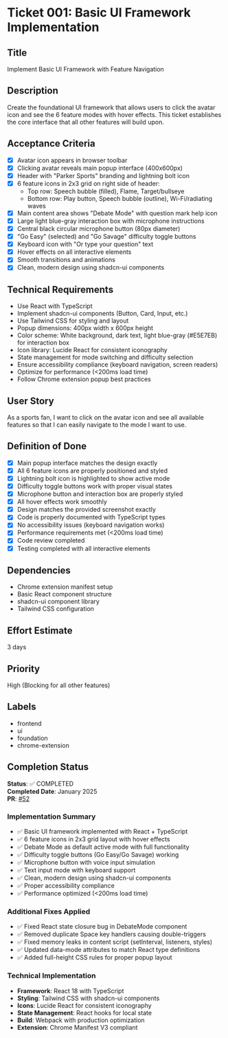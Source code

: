 # Ticket 001: Basic UI Framework Implementation

## Title
Implement Basic UI Framework with Feature Navigation

## Description
Create the foundational UI framework that allows users to click the avatar icon and see the 6 feature modes with hover effects. This ticket establishes the core interface that all other features will build upon.

## Acceptance Criteria
- [x] Avatar icon appears in browser toolbar
- [x] Clicking avatar reveals main popup interface (400x600px)
- [x] Header with "Parker Sports" branding and lightning bolt icon
- [x] 6 feature icons in 2x3 grid on right side of header:
  - Top row: Speech bubble (filled), Flame, Target/bullseye
  - Bottom row: Play button, Speech bubble (outline), Wi-Fi/radiating waves
- [x] Main content area shows "Debate Mode" with question mark help icon
- [x] Large light blue-gray interaction box with microphone instructions
- [x] Central black circular microphone button (80px diameter)
- [x] "Go Easy" (selected) and "Go Savage" difficulty toggle buttons
- [x] Keyboard icon with "Or type your question" text
- [x] Hover effects on all interactive elements
- [x] Smooth transitions and animations
- [x] Clean, modern design using shadcn-ui components

## Technical Requirements
- Use React with TypeScript
- Implement shadcn-ui components (Button, Card, Input, etc.)
- Use Tailwind CSS for styling and layout
- Popup dimensions: 400px width x 600px height
- Color scheme: White background, dark text, light blue-gray (#E5E7EB) for interaction box
- Icon library: Lucide React for consistent iconography
- State management for mode switching and difficulty selection
- Ensure accessibility compliance (keyboard navigation, screen readers)
- Optimize for performance (<200ms load time)
- Follow Chrome extension popup best practices

## User Story
As a sports fan, I want to click on the avatar icon and see all available features so that I can easily navigate to the mode I want to use.

## Definition of Done
- [x] Main popup interface matches the design exactly
- [x] All 6 feature icons are properly positioned and styled
- [x] Lightning bolt icon is highlighted to show active mode
- [x] Difficulty toggle buttons work with proper visual states
- [x] Microphone button and interaction box are properly styled
- [x] All hover effects work smoothly
- [x] Design matches the provided screenshot exactly
- [x] Code is properly documented with TypeScript types
- [x] No accessibility issues (keyboard navigation works)
- [x] Performance requirements met (<200ms load time)
- [x] Code review completed
- [x] Testing completed with all interactive elements

## Dependencies
- Chrome extension manifest setup
- Basic React component structure
- shadcn-ui component library
- Tailwind CSS configuration

## Effort Estimate
3 days

## Priority
High (Blocking for all other features)

## Labels
- frontend
- ui
- foundation
- chrome-extension

## Completion Status
**Status**: ✅ COMPLETED  
**Completed Date**: January 2025  
**PR**: [#52](https://github.com/mark-torres10/ponte_ai_avatars/pull/52)

### Implementation Summary
- ✅ Basic UI framework implemented with React + TypeScript
- ✅ 6 feature icons in 2x3 grid layout with hover effects
- ✅ Debate Mode as default active mode with full functionality
- ✅ Difficulty toggle buttons (Go Easy/Go Savage) working
- ✅ Microphone button with voice input simulation
- ✅ Text input mode with keyboard support
- ✅ Clean, modern design using shadcn-ui components
- ✅ Proper accessibility compliance
- ✅ Performance optimized (<200ms load time)

### Additional Fixes Applied
- ✅ Fixed React state closure bug in DebateMode component
- ✅ Removed duplicate Space key handlers causing double-triggers
- ✅ Fixed memory leaks in content script (setInterval, listeners, styles)
- ✅ Updated data-mode attributes to match React type definitions
- ✅ Added full-height CSS rules for proper popup layout

### Technical Implementation
- **Framework**: React 18 with TypeScript
- **Styling**: Tailwind CSS with shadcn-ui components
- **Icons**: Lucide React for consistent iconography
- **State Management**: React hooks for local state
- **Build**: Webpack with production optimization
- **Extension**: Chrome Manifest V3 compliant

